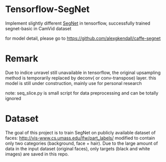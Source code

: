 # Tensorflow-SegNet
Implement slightly different [SegNet](http://arxiv.org/abs/1511.00561) in tensorflow,
successfully trained segnet-basic in CamVid dataset

for model detail, please go to https://github.com/alexgkendall/caffe-segnet
# Remark
Due to indice unravel still unavailable in tensorflow, the original upsampling
method is temporarily replaced by deconv( or conv-transpose) layer.
this model is still under construction, mainly use for personal research

note: seq_slice.py is small script for data preprocessing and can be totally ignored

# Dataset
The goal of this project is to train SegNet on publicly available dataset of faces: http://vis-www.cs.umass.edu/lfw/part_labels/ modified to contain only two categories (background, face + hair). Due to the large amount of data in the input dataset (original faces), only targets (black and white images) are saved in this repo.
